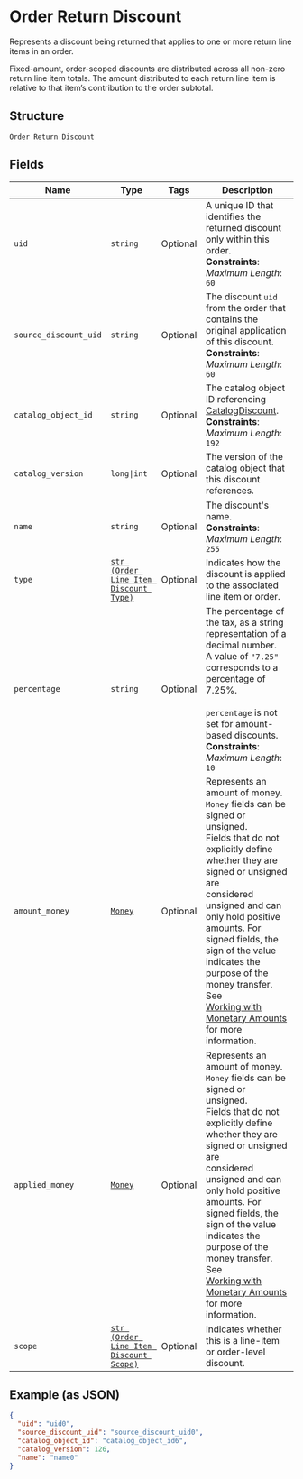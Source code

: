 
# Order Return Discount

Represents a discount being returned that applies to one or more return line items in an
order.

Fixed-amount, order-scoped discounts are distributed across all non-zero return line item totals.
The amount distributed to each return line item is relative to that item’s contribution to the
order subtotal.

## Structure

`Order Return Discount`

## Fields

| Name | Type | Tags | Description |
|  --- | --- | --- | --- |
| `uid` | `string` | Optional | A unique ID that identifies the returned discount only within this order.<br>**Constraints**: *Maximum Length*: `60` |
| `source_discount_uid` | `string` | Optional | The discount `uid` from the order that contains the original application of this discount.<br>**Constraints**: *Maximum Length*: `60` |
| `catalog_object_id` | `string` | Optional | The catalog object ID referencing [CatalogDiscount](../../doc/models/catalog-discount.md).<br>**Constraints**: *Maximum Length*: `192` |
| `catalog_version` | `long\|int` | Optional | The version of the catalog object that this discount references. |
| `name` | `string` | Optional | The discount's name.<br>**Constraints**: *Maximum Length*: `255` |
| `type` | [`str (Order Line Item Discount Type)`](../../doc/models/order-line-item-discount-type.md) | Optional | Indicates how the discount is applied to the associated line item or order. |
| `percentage` | `string` | Optional | The percentage of the tax, as a string representation of a decimal number.<br>A value of `"7.25"` corresponds to a percentage of 7.25%.<br><br>`percentage` is not set for amount-based discounts.<br>**Constraints**: *Maximum Length*: `10` |
| `amount_money` | [`Money`](../../doc/models/money.md) | Optional | Represents an amount of money. `Money` fields can be signed or unsigned.<br>Fields that do not explicitly define whether they are signed or unsigned are<br>considered unsigned and can only hold positive amounts. For signed fields, the<br>sign of the value indicates the purpose of the money transfer. See<br>[Working with Monetary Amounts](https://developer.squareup.com/docs/build-basics/working-with-monetary-amounts)<br>for more information. |
| `applied_money` | [`Money`](../../doc/models/money.md) | Optional | Represents an amount of money. `Money` fields can be signed or unsigned.<br>Fields that do not explicitly define whether they are signed or unsigned are<br>considered unsigned and can only hold positive amounts. For signed fields, the<br>sign of the value indicates the purpose of the money transfer. See<br>[Working with Monetary Amounts](https://developer.squareup.com/docs/build-basics/working-with-monetary-amounts)<br>for more information. |
| `scope` | [`str (Order Line Item Discount Scope)`](../../doc/models/order-line-item-discount-scope.md) | Optional | Indicates whether this is a line-item or order-level discount. |

## Example (as JSON)

```json
{
  "uid": "uid0",
  "source_discount_uid": "source_discount_uid0",
  "catalog_object_id": "catalog_object_id6",
  "catalog_version": 126,
  "name": "name0"
}
```

